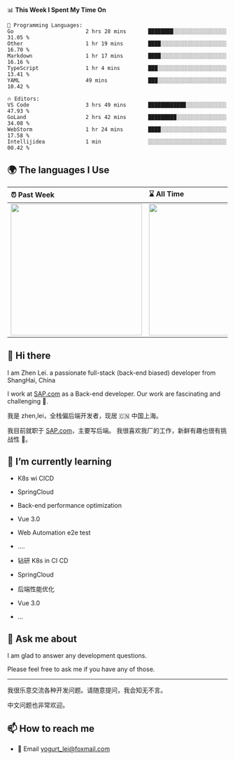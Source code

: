 <!--START_SECTION:waka-->
📊 **This Week I Spent My Time On** 

```text
💬 Programming Languages: 
Go                       2 hrs 28 mins       ████████░░░░░░░░░░░░░░░░░   31.05 % 
Other                    1 hr 19 mins        ████░░░░░░░░░░░░░░░░░░░░░   16.70 % 
Markdown                 1 hr 17 mins        ████░░░░░░░░░░░░░░░░░░░░░   16.16 % 
TypeScript               1 hr 4 mins         ███░░░░░░░░░░░░░░░░░░░░░░   13.41 % 
YAML                     49 mins             ███░░░░░░░░░░░░░░░░░░░░░░   10.42 % 

🔥 Editors: 
VS Code                  3 hrs 49 mins       ████████████░░░░░░░░░░░░░   47.93 % 
GoLand                   2 hrs 42 mins       █████████░░░░░░░░░░░░░░░░   34.08 % 
WebStorm                 1 hr 24 mins        ████░░░░░░░░░░░░░░░░░░░░░   17.58 % 
Intellijidea             1 min               ░░░░░░░░░░░░░░░░░░░░░░░░░   00.42 % 
```


<!--END_SECTION:waka-->


## 🌍 The languages I Use

| ⏰ Past Week                                                                                                                                                  | ⌛️ All Time                                                                                                                                                  |
| :------------------------------------------------------------------------------------------------------------------------------------------------------------ | :------------------------------------------------------------------------------------------------------------------------------------------------------------ |
| <a href="https://wakatime.com/@9a64fd4e-85ff-48a6-a0c1-e09ecd80bab9"> <img src="https://wakatime.com/share/@9a64fd4e-85ff-48a6-a0c1-e09ecd80bab9/5f97c4a7-f918-43db-bace-c48898f1cd61.svg" height="300px"></a> | <a href="https://wakatime.com/@9a64fd4e-85ff-48a6-a0c1-e09ecd80bab9"><img src="https://wakatime.com/share/@9a64fd4e-85ff-48a6-a0c1-e09ecd80bab9/455e730b-0452-4b83-9bc2-fb46e42553a7.svg" height="300px"></a> |

## 👋 Hi there

I am Zhen Lei. a passionate full-stack (back-end biased) developer from ShangHai, China

I work at [SAP.com](https://www.sap.com) as a Back-end developer.
Our work are fascinating and challenging 💪.

我是 zhen,lei，全栈偏后端开发者，现居 🇨🇳 中国上海。

我目前就职于 [SAP.com](https://www.sap.cn)，主要写后端。
我很喜欢我厂的工作，新鲜有趣也很有挑战性 💪。

## 🌱 I’m currently learning

- K8s wi CICD
- SpringCloud
- Back-end performance optimization
- Vue 3.0
- Web Automation e2e test
- ....

- 钻研 K8s in CI CD
- SpringCloud
- 后端性能优化
- Vue 3.0
- ...

## 💬 Ask me about

I am glad to answer any development questions.

Please feel free to ask me if you have any of those.

---

我很乐意交流各种开发问题。请随意提问，我会知无不言。

中文问题也非常欢迎。

## 📫 How to reach me

- 📧 Email [yogurt_lei@foxmail.com](mailto:yogurt_lei@foxmail.com)
